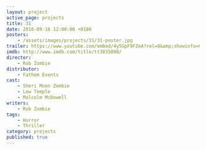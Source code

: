 ```yaml
---
layout: project
active_page: projects
title: 31
date: 2016-09-16 12:00:00 +0100
posters:
    - /assets/images/projects/31/31-poster.jpg
trailer: https://www.youtube.com/embed/4y5GpF9FZeA?rel=0&amp;showinfo=0
imdb: http://www.imdb.com/title/tt3835080/
director:
    - Rob Zombie
distributor:
    - Fathom Events
cast:
    - Sheri Moon Zombie
    - Lew Temple
    - Malcolm McDowell
writers:
    - Rob Zombie
tags:
    - Horror
    - Thriller
category: projects
published: true
---
```

